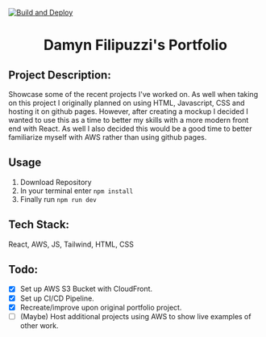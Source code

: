 [![Build and Deploy](https://github.com/DamynFilipuzzi/portfolio-react/actions/workflows/build.yml/badge.svg)](https://github.com/DamynFilipuzzi/portfolio-react/actions/workflows/build.yml)
 
<h1 align="center">Damyn Filipuzzi's Portfolio </h1>

## Project Description:
Showcase some of the recent projects I've worked on. As well when taking on this project I 
originally planned on using HTML, Javascript, CSS and hosting it on github pages. However, 
after creating a mockup I decided I wanted to use this as a time to better my skills with a 
more modern front end with React. As well I also decided this would be a good time to better 
familiarize myself with AWS rather than using github pages.

## Usage
1. Download Repository
2. In your terminal enter `npm install`
3. Finally run `npm run dev`

## Tech Stack:
React, AWS, JS, Tailwind, HTML, CSS

## **Todo:**
- [x] Set up AWS S3 Bucket with CloudFront.
- [x] Set up CI/CD Pipeline.
- [x] Recreate/improve upon original portfolio project.
- [ ] (Maybe) Host additional projects using AWS to show live examples of other work.
